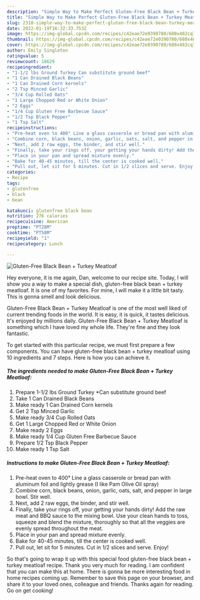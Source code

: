 ```yaml
---
description: "Simple Way to Make Perfect Gluten-Free Black Bean + Turkey Meatloaf"
title: "Simple Way to Make Perfect Gluten-Free Black Bean + Turkey Meatloaf"
slug: 2318-simple-way-to-make-perfect-gluten-free-black-bean-turkey-meatloaf
date: 2022-01-19T16:32:33.753Z
image: https://img-global.cpcdn.com/recipes/c42eae72e0390780/680x482cq70/gluten-free-black-bean-turkey-meatloaf-recipe-main-photo.jpg
thumbnail: https://img-global.cpcdn.com/recipes/c42eae72e0390780/680x482cq70/gluten-free-black-bean-turkey-meatloaf-recipe-main-photo.jpg
cover: https://img-global.cpcdn.com/recipes/c42eae72e0390780/680x482cq70/gluten-free-black-bean-turkey-meatloaf-recipe-main-photo.jpg
author: Emily Singleton
ratingvalue: 5
reviewcount: 18629
recipeingredient:
- "1-1/2 lbs Ground Turkey Can substitute ground beef"
- "1 Can Drained Black Beans"
- "1 Can Drained Corn kernels"
- "2 Tsp Minced Garlic"
- "3/4 Cup Rolled Oats"
- "1 Large Chopped Red or White Onion"
- "2 Eggs"
- "1/4 Cup Gluten Free Barbecue Sauce"
- "1/2 Tsp Black Pepper"
- "1 Tsp Salt"
recipeinstructions:
- "Pre-heat oven to 400° Line a glass casserole or bread pan with aluminum foil and lightly grease (I like Pam Olive Oil spray)"
- "Combine corn, black beans, onion, garlic, oats, salt, and pepper in large bowl. Stir well."
- "Next, add 2 raw eggs, the binder, and stir well."
- "Finally, take your rings off, your getting your hands dirty! Add the raw meat and BBQ sauce to the mixing bowl. Use your clean hands to toss, squeeze and blend the mixture, thoroughly so that all the veggies are evenly spread throughout the meat."
- "Place in your pan and spread mixture evenly."
- "Bake for 40-45 minutes, till the center is cooked well."
- "Pull out, let sit for 5 minutes. Cut in 1/2 slices and serve. Enjoy!"
categories:
- Recipe
tags:
- glutenfree
- black
- bean

katakunci: glutenfree black bean 
nutrition: 276 calories
recipecuisine: American
preptime: "PT28M"
cooktime: "PT58M"
recipeyield: "1"
recipecategory: Lunch

---
```



![Gluten-Free Black Bean + Turkey Meatloaf](https://img-global.cpcdn.com/recipes/c42eae72e0390780/680x482cq70/gluten-free-black-bean-turkey-meatloaf-recipe-main-photo.jpg)

Hey everyone, it is me again, Dan, welcome to our recipe site. Today, I will show you a way to make a special dish, gluten-free black bean + turkey meatloaf. It is one of my favorites. For mine, I will make it a little bit tasty. This is gonna smell and look delicious.



Gluten-Free Black Bean + Turkey Meatloaf is one of the most well liked of current trending foods in the world. It is easy, it is quick, it tastes delicious. It's enjoyed by millions daily. Gluten-Free Black Bean + Turkey Meatloaf is something which I have loved my whole life. They're fine and they look fantastic.


To get started with this particular recipe, we must first prepare a few components. You can have gluten-free black bean + turkey meatloaf using 10 ingredients and 7 steps. Here is how you can achieve it.

<!--inarticleads1-->

##### The ingredients needed to make Gluten-Free Black Bean + Turkey Meatloaf:

1. Prepare 1-1/2 lbs Ground Turkey *Can substitute ground beef
1. Take 1 Can Drained Black Beans
1. Make ready 1 Can Drained Corn kernels
1. Get 2 Tsp Minced Garlic
1. Make ready 3/4 Cup Rolled Oats
1. Get 1 Large Chopped Red or White Onion
1. Make ready 2 Eggs
1. Make ready 1/4 Cup Gluten Free Barbecue Sauce
1. Prepare 1/2 Tsp Black Pepper
1. Make ready 1 Tsp Salt




<!--inarticleads2-->

##### Instructions to make Gluten-Free Black Bean + Turkey Meatloaf:

1. Pre-heat oven to 400° Line a glass casserole or bread pan with aluminum foil and lightly grease (I like Pam Olive Oil spray)
1. Combine corn, black beans, onion, garlic, oats, salt, and pepper in large bowl. Stir well.
1. Next, add 2 raw eggs, the binder, and stir well.
1. Finally, take your rings off, your getting your hands dirty! Add the raw meat and BBQ sauce to the mixing bowl. Use your clean hands to toss, squeeze and blend the mixture, thoroughly so that all the veggies are evenly spread throughout the meat.
1. Place in your pan and spread mixture evenly.
1. Bake for 40-45 minutes, till the center is cooked well.
1. Pull out, let sit for 5 minutes. Cut in 1/2 slices and serve. Enjoy!




So that's going to wrap it up with this special food gluten-free black bean + turkey meatloaf recipe. Thank you very much for reading. I am confident that you can make this at home. There is gonna be more interesting food in home recipes coming up. Remember to save this page on your browser, and share it to your loved ones, colleague and friends. Thanks again for reading. Go on get cooking!
